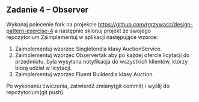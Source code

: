 ## Zadanie 4 – Observer 
Wykonaj polecenie fork na projekcie https://github.com/rgrzywacz/design-pattern-exercise-4 a następnie sklonuj projekt ze swojego repozytorium.Zaimplementuj w aplikacji następujące wzorce:   
1. Zaimplementuj wzorzec Singletondla klasy AuctionService.  
2. Zaimplementuj wzorzec Observertak aby po każdej ofercie licytacji do przedmiotu, była wysyłana notyfikacja do wszystkich klientów, którzy biorą udział w licytacji.  
3. Zaimplementuj wzorzec Fluent Builderdla klasy Auction.  

Po wykonaniu ćwiczenia, zatwierdź zmiany(git commit) i wyślij do repozytorium(git push).
